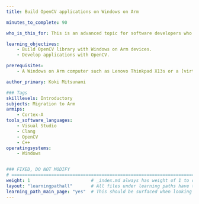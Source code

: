 ```yaml
---
title: Build OpenCV applications on Windows on Arm

minutes_to_complete: 90

who_is_this_for: This is an advanced topic for software developers who want to use OpenCV with Windows on Arm devices.

learning_objectives: 
    - Build OpenCV library with Windows on Arm devices.
    - Develop applications with OpenCV.

prerequisites:
    - A Windows on Arm computer such as Lenovo Thinkpad X13s or a [virtual machine](/learning-paths/cross-platform/woa_azure/).

author_primary: Koki Mitsunami

### Tags
skilllevels: Introductory
subjects: Migration to Arm
armips:
    - Cortex-A
tools_software_languages:
    - Visual Studio
    - Clang
    - OpenCV
    - C++
operatingsystems:
    - Windows


### FIXED, DO NOT MODIFY
# ================================================================================
weight: 1                       # _index.md always has weight of 1 to order correctly
layout: "learningpathall"       # All files under learning paths have this same wrapper
learning_path_main_page: "yes"  # This should be surfaced when looking for related content. Only set for _index.md of learning path content.
---
```


